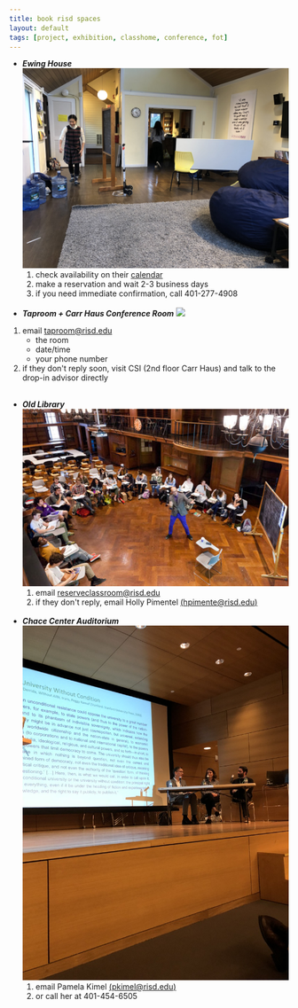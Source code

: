 ```yaml
---
title: book risd spaces
layout: default
tags: [project, exhibition, classhome, conference, fot]
---
```

* **_Ewing House_**
	<img src = "../assets/images/risd-spaces1.jpg">
	1. check availability on their [calendar](https://www.ise.risd.edu/booking)
	2. make a reservation and wait 2-3 business days
	3. if you need immediate confirmation, call 401-277-4908  
	<br/>
* **_Taproom + Carr Haus Conference Room_**
	<img src = "../assets/images/risd-spaces2.png">
1. email [taproom@risd.edu](taproom@risd.edu)
	* the room
	* date/time
	* your phone number
2. if they don't reply soon, visit CSI (2nd floor Carr Haus) and talk to the drop-in advisor directly  
	<br/>
* **_Old Library_**
	<img src = "../assets/images/risd-spaces3.jpg">
	1. email [reserveclassroom@risd.edu](reserveclassroom@risd.edu)  
	2. if they don't reply, email Holly Pimentel [(hpimente@risd.edu)](hpimente@risd.edu)  
	<br/>
* **_Chace Center Auditorium_**
	<img src = "../assets/images/risd-spaces4.jpg">
	1. email Pamela Kimel [(pkimel@risd.edu)](pkimel@risd.edu) 
	2. or call her at 401-454-6505
